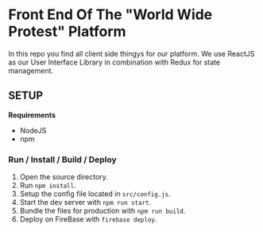 # Front End Of The "World Wide Protest" Platform
In this repo you find all client side thingys for our platform.
We use ReactJS as our User Interface Library in combination with Redux for state management.

## SETUP
**Requirements**
* NodeJS
* npm

### Run / Install / Build / Deploy
1. Open the source directory.
2. Run `npm install`.
3. Setup the config file located in `src/config.js`.
4. Start the dev server with `npm run start`.
5. Bundle the files for production with `npm run build`.
6. Deploy on FireBase with `firebase deploy`.
